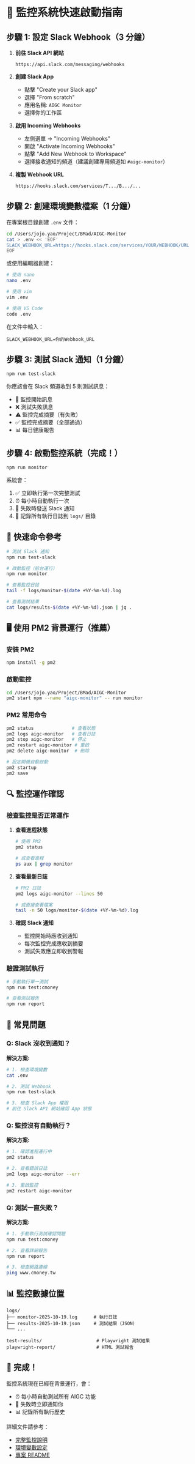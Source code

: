 # 🚀 監控系統快速啟動指南

## 步驟 1: 設定 Slack Webhook（3 分鐘）

1. **前往 Slack API 網站**
   ```
   https://api.slack.com/messaging/webhooks
   ```

2. **創建 Slack App**
   - 點擊 "Create your Slack app"
   - 選擇 "From scratch"
   - 應用名稱: `AIGC Monitor`
   - 選擇你的工作區

3. **啟用 Incoming Webhooks**
   - 左側選單 → "Incoming Webhooks"
   - 開啟 "Activate Incoming Webhooks"
   - 點擊 "Add New Webhook to Workspace"
   - 選擇接收通知的頻道（建議創建專用頻道如 `#aigc-monitor`）

4. **複製 Webhook URL**
   ```
   https://hooks.slack.com/services/T.../B.../...
   ```

## 步驟 2: 創建環境變數檔案（1 分鐘）

在專案根目錄創建 `.env` 文件：

```bash
cd /Users/jojo.yao/Project/BMad/AIGC-Monitor
cat > .env << 'EOF'
SLACK_WEBHOOK_URL=https://hooks.slack.com/services/YOUR/WEBHOOK/URL
EOF
```

或使用編輯器創建：

```bash
# 使用 nano
nano .env

# 使用 vim
vim .env

# 使用 VS Code
code .env
```

在文件中輸入：
```
SLACK_WEBHOOK_URL=你的Webhook_URL
```

## 步驟 3: 測試 Slack 通知（1 分鐘）

```bash
npm run test-slack
```

你應該會在 Slack 頻道收到 5 則測試訊息：
- 🚀 監控開始訊息
- ❌ 測試失敗訊息
- ⚠️ 監控完成摘要（有失敗）
- ✅ 監控完成摘要（全部通過）
- 📊 每日健康報告

## 步驟 4: 啟動監控系統（完成！）

```bash
npm run monitor
```

系統會：
1. ✅ 立即執行第一次完整測試
2. ⏰ 每小時自動執行一次
3. 📱 失敗時發送 Slack 通知
4. 📝 記錄所有執行日誌到 `logs/` 目錄

## 🎯 快速命令參考

```bash
# 測試 Slack 通知
npm run test-slack

# 啟動監控（前台運行）
npm run monitor

# 查看監控日誌
tail -f logs/monitor-$(date +%Y-%m-%d).log

# 查看測試結果
cat logs/results-$(date +%Y-%m-%d).json | jq .
```

## 🖥️ 使用 PM2 背景運行（推薦）

### 安裝 PM2
```bash
npm install -g pm2
```

### 啟動監控
```bash
cd /Users/jojo.yao/Project/BMad/AIGC-Monitor
pm2 start npm --name "aigc-monitor" -- run monitor
```

### PM2 常用命令
```bash
pm2 status              # 查看狀態
pm2 logs aigc-monitor   # 查看日誌
pm2 stop aigc-monitor   # 停止
pm2 restart aigc-monitor # 重啟
pm2 delete aigc-monitor  # 刪除

# 設定開機自動啟動
pm2 startup
pm2 save
```

## 🔍 監控運作確認

### 檢查監控是否正常運作

1. **查看進程狀態**
   ```bash
   # 使用 PM2
   pm2 status
   
   # 或查看進程
   ps aux | grep monitor
   ```

2. **查看最新日誌**
   ```bash
   # PM2 日誌
   pm2 logs aigc-monitor --lines 50
   
   # 或直接查看檔案
   tail -n 50 logs/monitor-$(date +%Y-%m-%d).log
   ```

3. **確認 Slack 通知**
   - 監控開始時應收到通知
   - 每次監控完成應收到摘要
   - 測試失敗應立即收到警報

### 驗證測試執行

```bash
# 手動執行單一測試
npm run test:cmoney

# 查看測試報告
npm run report
```

## 🐛 常見問題

### Q: Slack 沒收到通知？

**解決方案:**
```bash
# 1. 檢查環境變數
cat .env

# 2. 測試 Webhook
npm run test-slack

# 3. 檢查 Slack App 權限
# 前往 Slack API 網站確認 App 狀態
```

### Q: 監控沒有自動執行？

**解決方案:**
```bash
# 1. 確認進程運行中
pm2 status

# 2. 查看錯誤日誌
pm2 logs aigc-monitor --err

# 3. 重啟監控
pm2 restart aigc-monitor
```

### Q: 測試一直失敗？

**解決方案:**
```bash
# 1. 手動執行測試確認問題
npm run test:cmoney

# 2. 查看詳細報告
npm run report

# 3. 檢查網路連線
ping www.cmoney.tw
```

## 📊 監控數據位置

```
logs/
├── monitor-2025-10-19.log      # 執行日誌
├── results-2025-10-19.json     # 測試結果（JSON）
└── ...

test-results/                    # Playwright 測試結果
playwright-report/               # HTML 測試報告
```

## 🎉 完成！

監控系統現在已經在背景運行，會：
- ⏰ 每小時自動測試所有 AIGC 功能
- 📱 失敗時立即通知你
- 📊 記錄所有執行歷史

詳細文件請參考：
- [完整監控說明](MONITOR_README.md)
- [環境變數設定](ENV_SETUP.md)
- [專案 README](README.md)

